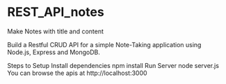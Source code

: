# REST_API_notes
Make Notes with title and content

Build a Restful CRUD API for a simple Note-Taking application using Node.js, Express and MongoDB.

Steps to Setup
Install dependencies
npm install
Run Server
node server.js
You can browse the apis at http://localhost:3000
